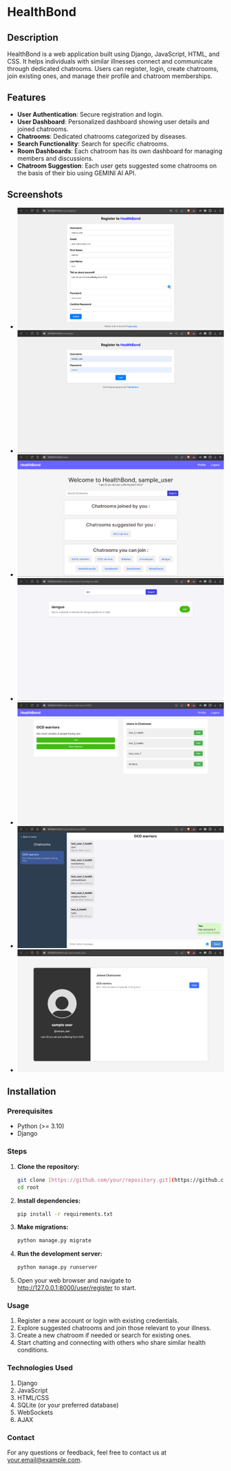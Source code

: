 # HealthBond

## Description
HealthBond is a web application built using Django, JavaScript, HTML, and CSS. It helps individuals with similar illnesses connect and communicate through dedicated chatrooms. Users can register, login, create chatrooms, join existing ones, and manage their profile and chatroom memberships.

## Features
- **User Authentication**: Secure registration and login.
- **User Dashboard**: Personalized dashboard showing user details and joined chatrooms.
- **Chatrooms**: Dedicated chatrooms categorized by diseases.
- **Search Functionality**: Search for specific chatrooms.
- **Room Dashboards**: Each chatroom has its own dashboard for managing members and discussions.
- **Chatroom Suggestion**: Each user gets suggested some chatrooms on the basis of their bio using GEMINI AI API.

## Screenshots
<!-- Include screenshots here to visually represent your app -->
- ![Screenshot 1](screenshots/register.png)
- ![Screenshot 2](screenshots/login.png)
- ![Screenshot 4](screenshots/home.png)
- ![Screenshot 5](screenshots/search.png)
- ![Screenshot 6](screenshots/room_dashboard.png)
- ![Screenshot 7](screenshots/chatroom.png)
- ![Screenshot 8](screenshots/user.png)

## Installation
### Prerequisites
- Python (>= 3.10)
- Django

### Steps
1. **Clone the repository:**
   ```bash
   git clone [https://github.com/your/repository.git](https://github.com/Aditya-madwal/Health-Bond/)
   cd root
   ```
2. **Install dependencies:**
   ```bash
   pip install -r requirements.txt
   ```
3. **Make migrations:**
   ```bash
   python manage.py migrate
   ```
4. **Run the development server:**
   ```bash
   python manage.py runserver
   ```
5. Open your web browser and navigate to http://127.0.0.1:8000/user/register to start.

### Usage
1. Register a new account or login with existing credentials.
2. Explore suggested chatrooms and join those relevant to your illness.
3. Create a new chatroom if needed or search for existing ones.
4. Start chatting and connecting with others who share similar health conditions.

### Technologies Used
1. Django
2. JavaScript
3. HTML/CSS
4. SQLite (or your preferred database)
5. WebSockets
6. AJAX

### Contact
For any questions or feedback, feel free to contact us at your.email@example.com.
